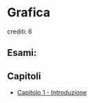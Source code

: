 # Grafica

crediti: 6

## Esami:


## Capitoli
- [Capitolo 1 - Introduzione](./capitoli/01_introduzione)
